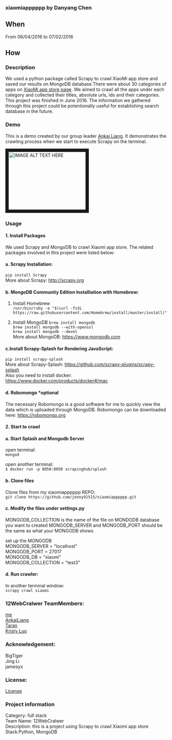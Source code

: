 ### xiaomiapppppp by Danyang Chen
## When
From 06/04/2016 to 07/02/2016

## How
### Description
We used a python package called Scrapy to crawl XiaoMi app store and saved our results on MongoDB database.There were about 30 categories of apps on [XiaoMi app store page](http://app.xiaomi.com). We aimed to crawl all the apps under each category and collected their titles, absolute urls, ids and their categories. This project was finished in June 2016. The information we gathered through this project could be potentionally useful for establishing search database in the future. 

### Demo
This is a demo created by our group leader [Ankai Liang](https://github.com/AnkaiLiang/-12WebCralwer). It demonstrates the crawling process when we start to execute Scrapy on the terminal.

<a href="http://www.youtube.com/watch?feature=player_embedded&v=HVAR5syRljc
" target="_blank"><img src="http://img.youtube.com/vi/HVAR5syRljc/0.jpg" 
alt="IMAGE ALT TEXT HERE" width="240" height="180" border="10" /></a>

### Usage
#### 1. Install Packages 
We used Scrapy and MongoDB to crawl Xiaomi app store. 
The related packages involved in this project were listed below: 

####    a. Scrapy Installation:
`pip install Scrapy`  
More about Scrapy: <http://scrapy.org>  

####    b. MongoDB Community Edition Installiation with Homebrew:
1. Install Homebrew  
`/usr/bin/ruby -e "$(curl -fsSL https://raw.githubusercontent.com/Homebrew/install/master/install)"`  

2. Install MongoDB
`brew install mongodb`  
`brew install mongodb --with-openssl`  
`brew install mongodb --devel`  
More about MongoDB: <https://www.mongodb.com>  

####    c.Install Scrapy-Splash for Rendering JavaScript:
`pip install scrapy-splash`  
More about Scrapy-Splash: <https://github.com/scrapy-plugins/scrapy-splash>  
Also you need to install docker: <https://www.docker.com/products/docker#/mac>  

####    d. Robomongo *optional
The necessary Robomongo is a good software for me to quickly view the data which is uploaded through MongoDB.
Robomongo can be downloaded here: <https://robomongo.org>

#### 2. Start to crawl
#### a. Start Splash and Mongodb Server
open terminal:  
`mongod`

open another terminal:  
`$ docker run -p 8050:8050 scrapinghub/splash`

#### b. Clone files
Clone files from my xiaomiapppppp REPO:   
`git clone https://github.com/jenny91515/xiaomiapppppp.git`

#### c. Modify the files under settings.py
MONGODB_COLLECTION is the name of the file on MONDODB database you want to created
MONGODB_SERVER and MONGODB_PORT should be the same as what your MONGODB shows

set up the MONGODB  
MONGODB_SERVER = "localhost"  
MONGODB_PORT = 27017  
MONGODB_DB = "xiaomi"  
MONGODB_COLLECTION = "test3"  

#### d. Run crawler:
In another terminal window:  
`scrapy crawl xiaomi`

### 12WebCralwer TeamMembers:
[me](https://github.com/jenny91515)  
[AnkaiLiang](https://github.com/AnkaiLiang)  
[Taran](https://github.com/songtailun)  
[Kristy Luo](https://github.com/Kristy-Luo)  

### Acknowledgement:
BigTiger  
Jing Li  
jamesyx  

### License:
[License](https://github.com/AnkaiLiang/-12WebCralwer/blob/master/LICENSE.md)

### Project information
Category: full stack  
Team Name: 12WebCralwer  
Description: this is a project using Scrapy to crawl Xiaomi app store  
Stack:Python, MongoDB

